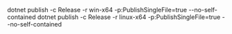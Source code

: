 dotnet publish -c Release -r win-x64 -p:PublishSingleFile=true --no-self-contained
dotnet publish -c Release -r linux-x64 -p:PublishSingleFile=true --no-self-contained
